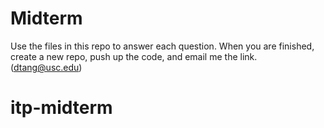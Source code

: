 Midterm
=======

Use the files in this repo to answer each question. When you are finished, create a new repo, push up the code, and email me the link. (dtang@usc.edu)
# itp-midterm
